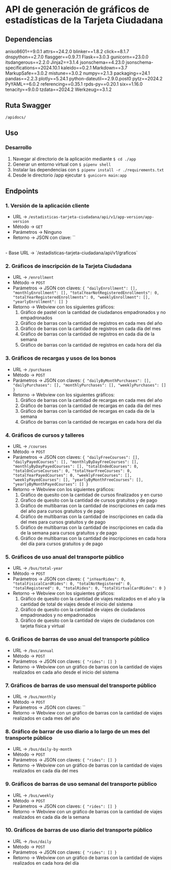 # API de generación de gráficos de estadísticas de la Tarjeta Ciudadana
## Dependencias
aniso8601==9.0.1
attrs==24.2.0
blinker==1.8.2
click==8.1.7
dnspython==2.7.0
flasgger==0.9.7.1
Flask==3.0.3
gunicorn==23.0.0
itsdangerous==2.2.0
Jinja2==3.1.4
jsonschema==4.23.0
jsonschema-specifications==2024.10.1
kaleido==0.2.1
Markdown==3.7
MarkupSafe==3.0.2
mistune==3.0.2
numpy==2.1.3
packaging==24.1
pandas==2.2.3
plotly==5.24.1
python-dateutil==2.9.0.post0
pytz==2024.2
PyYAML==6.0.2
referencing==0.35.1
rpds-py==0.20.1
six==1.16.0
tenacity==9.0.0
tzdata==2024.2
Werkzeug==3.1.2

## Ruta Swagger
`/apidocs/`

## Uso
### Desarrollo
1. Navegar al directorio de la aplicación mediante `$ cd ./app` 
2. Generar un entorno virtual con `$ pipenv shell`
3. Instalar las dependencias con `$ pipenv install -r ./requirements.txt`
4. Desde le directorio /app ejecutar `$ gunicorn main:app`

## Endpoints
### 1. Versión de la aplicación cliente
- URL &rarr; `/estadisticas-tarjeta-ciudadana/api/v1/app-version/app-version`
- Método &rarr; `GET`
- Parámetros &rarr; Ninguno
- Retorno &rarr; JSON con clave:
``
<br>
- Base URL &rarr; `/estadisticas-tarjeta-ciudadana/api/v1/graficos`

### 2. Gráficos de inscripción de la Tarjeta Ciudadana
- URL &rarr; `/enrollment`
- Método &rarr; `POST`
- Parámetros &rarr; JSON con claves:
`{
  "dailyEnrollment": [],
  "monthlyEnrollment": [],
  "totalYearNotRegisteredEnrollments": 0,
  "totalYearRegisteredEnrollments": 0,
  "weeklyEnrollment": [],
  "yearlyEnrollment": []
}`
- Retorno &rarr; Webview con los siguientes gráficos:
    1. Gráfico de pastel con la cantidad de ciudadanos empadronados y no empadronados
    2. Gráfico de barras con la cantidad de registros en cada mes del año
    3. Gráfico de barras con la cantidad de registros en cada día del mes
    4. Gráfico de barras con la cantidad de registros en cada dia de la semana
    5. Gráfico de barras con la cantidad de registros en cada hora del día

### 3. Gráficos de recargas y usos de los bonos
- URL &rarr; `/purchases`
- Método &rarr; `POST`
- Parámetros &rarr; JSON con claves:
`{
  "dailyByMonthPurchases": [],
  "dailyPurchases": [],
  "monthlyPurchases": [],
  "weeklyPurchases": []
}`
- Retorno &rarr; Webview con los siguientes gráficos:
    1. Gráfico de barras con la cantidad de recargas en cada mes del año
    2. Gráfico de barras con la cantidad de recargas en cada día del mes
    3. Gráfico de barras con la cantidad de recargas en cada dia de la semana
    4. Gráfico de barras con la cantidad de recargas en cada hora del día

### 4. Gráficos de cursos y talleres
- URL &rarr; `/courses`
- Método &rarr; `POST`
- Parámetros &rarr; JSON con claves:
`{
  "dailyFreeCourses": [],
  "dailyPayedCourses": [],
  "monthlyByDayFreeCourses": [],
  "monthlyByDayPayedCourses": [],
  "totalEndedCourses": 0,
  "totalOnCurseCourses": 0,
  "totalYearFreeCourses": 0,
  "totalYearPayedCourses": 0,
  "weeklyFreeCourses": [],
  "weeklyPayedCourses": [],
  "yearlyByMonthFreeCourses": [],
  "yearlyByMonthPayedCourses": []
}`
- Retorno &rarr; Webview con los siguientes gráficos:
    1. Gráfico de quesito con la cantidad de cursos finalizados y en curso
    2. Grafico de quesito con la cantidad de cursos gratuitos y de pago
    3. Gráfico de multibarras con la cantidad de inscripciones en cada mes del año para cursos gratuitos y de pago
    4. Gráfico de multibarras con la cantidad de inscripciones en cada día del mes para cursos gratuitos y de pago
    5. Gráfico de multibarras con la cantidad de inscripciones en cada dia de la semana para cursos gratuitos y de pago
    6. Gráfico de multibarras con la cantidad de inscripciones en cada hora del día para cursos gratuitos y de pago

### 5. Gráficos de uso anual del transporte público
- URL &rarr; `/bus/total-year`
- Método &rarr; `POST`
- Parámetros &rarr; JSON con claves:
`{
  "inYearRides": 0,
  "totalFisicalCardRides": 0,
  "totalNotRegistered": 0,
  "totalRegistered": 0,
  "totalRides": 0,
  "totalVirtualCardRides": 0
}`
- Retorno &rarr; Webview con los siguientes gráficos:
    1. Gráfico de quesito con la cantidad de viajes realizados en el año y la cantidad de total de viajes desde el inicio del sistema
    2. Gráfico de quesito con la cantidad de viajes de ciudadanos empadronados y no empadronados
    3. Gráfico de quesito con la cantidad de viajes de ciudadanos con tarjeta física y virtual

### 6. Gráficos de barras de uso anual del transporte público
- URL &rarr; `/bus/annual`
- Método &rarr; `POST`
- Parámetros &rarr; JSON con claves:
`{
  "rides": []
}`
- Retorno &rarr; Webview con un gráfico de barras con la cantidad de viajes realizados en cada año desde el inicio del sistema

### 7. Gráficos de barras de uso mensual del transporte público
- URL &rarr; `/bus/monthly`
- Método &rarr; `POST`
- Parámetros &rarr; JSON con claves:
``
- Retorno &rarr; Webview con un gráfico de barras con la cantidad de viajes realizados en cada mes del año

### 8. Gráfico de barrar de uso diario a lo largo de un mes del transporte público
- URL &rarr; `/bus/daily-by-month`
- Método &rarr; `POST`
- Parámetros &rarr; JSON con claves:
`{
  "rides": []
}`
- Retorno &rarr; Webview con un gráfico de barras con la cantidad de viajes realizados en cada día del mes

### 9. Gráficos de barras de uso semanal del transporte público
- URL &rarr; `/bus/weekly`
- Método &rarr; `POST`
- Parámetros &rarr; JSON con claves:
`{
  "rides": []
}`
- Retorno &rarr; Webview con un gráfico de barras con la cantidad de viajes realizados en cada día de la semana

### 10. Gráficos de barras de uso diario del transporte público
- URL &rarr; `/bus/daily`
- Método &rarr; `POST`
- Parámetros &rarr; JSON con claves:
`{
  "rides": []
}`
- Retorno &rarr; Webview con un gráfico de barras con la cantidad de viajes realizados en cada hora del día
